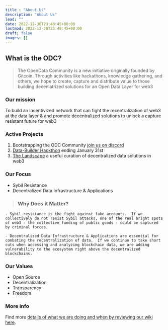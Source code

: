 ```yaml
---
title : "About Us"
description: "About Us"
lead: ""
date: 2022-12-30T23:48:45+00:00
lastmod: 2022-12-30T23:48:45+00:00
draft: false
images: []
---
```


## What is the ODC?
> The OpenData Community is a new initiative originally founded by Gitcoin. Through activities like hackathons, knowledge gathering, and others, we hope to create, capture and distribute value to those building decenlatrized solutions for an Open Data Layer for web3


### Our mission
To build an incentivized network that can fight the recentralization of web3 at the data layer & and promote decentralized solutions to unlock a capture resistant future for web3

### Active Projects
1. Bootstrapping the ODC Community [join us on discord](https://discord.gg/8zMHkgscrf)
2. [Data-Builder Hackthon](https://gitcoin.co/hackathon/DataBuilders/?) ending January 31st 
3. [The Landscape](https://github.com/OpenDataforWeb3/Landscape/) a useful curation of decentralized data solutions in web3


### Our Focus
- Sybil Resistance
- Decentralized Data Infrastructure & Applications

> ### Why Does it Matter?
    - Sybil resistance is the fight against fake accounts.  If we collectively do not resist Sybil attacks, one of the real bright spots of web3 - the collective funding of public goods - could be captured by criminal forces.  

    - Decentralized Data Infrastructure & Applications are essential for combating the recentralization of data.  If we continue to take short cuts when accessing and analyzing blockchain data, we are adding vulnerability to the ecosystem right above the decentralized blockchains.   

### Our Values
- Open Source
- Decentralization
- Transparency
- Freedom


### More info

Find more [details of what we are doing and when by reviewing our wiki here](https://github.com/OpenDataforWeb3/Landscape/wiki). 
